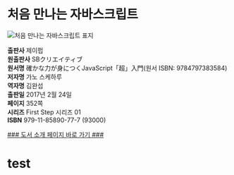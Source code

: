   
# 처음 만나는 자바스크립트
  
 ![처음 만나는 자바스크립트 표지](http://image.kyobobook.co.kr/images/book/large/777/l9791185890777.jpg)
  
**출판사** 제이펍  
**원출판사** SBクリエイティブ  
**원서명** 確かな力が身につくJavaScript「超」入門(원서 ISBN: 9784797383584)  
**저자명** 가노 스케하루  
**역자명** 김완섭  
**출판일** 2017년 2월 24일  
**페이지** 352쪽  
**시리즈** First Step 시리즈 01  
**ISBN** 979-11-85890-77-7 (93000)  

[### 도서 소개 페이지 바로 가기 ###](http://jpub.tistory.com/661)  


# test

